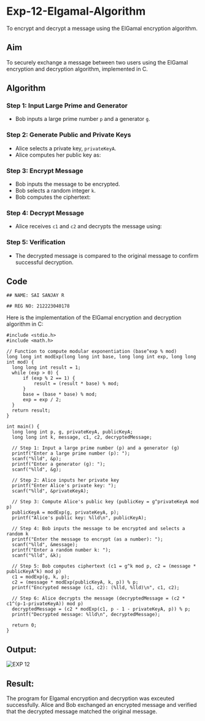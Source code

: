 # Exp-12-Elgamal-Algorithm

To encrypt and decrypt a message using the ElGamal encryption algorithm.


## Aim
To securely exchange a message between two users using the ElGamal encryption and decryption algorithm, implemented in C.

## Algorithm

### Step 1: Input Large Prime and Generator
- Bob inputs a large prime number `p` and a generator `g`.

### Step 2: Generate Public and Private Keys
- Alice selects a private key, `privateKeyA`.
- Alice computes her public key as:

### Step 3: Encrypt Message
- Bob inputs the message to be encrypted.
- Bob selects a random integer `k`.
- Bob computes the ciphertext:


### Step 4: Decrypt Message
- Alice receives `c1` and `c2` and decrypts the message using:


### Step 5: Verification
- The decrypted message is compared to the original message to confirm successful decryption.

## Code

```
## NAME: SAI SANJAY R

## REG NO: 212223040178
```

Here is the implementation of the ElGamal encryption and decryption algorithm in C:

```
#include <stdio.h>
#include <math.h>

// Function to compute modular exponentiation (base^exp % mod)
long long int modExp(long long int base, long long int exp, long long int mod) {
  long long int result = 1;
  while (exp > 0) {
      if (exp % 2 == 1) {
          result = (result * base) % mod;
      }
      base = (base * base) % mod;
      exp = exp / 2;
  }
  return result;
}

int main() {
  long long int p, g, privateKeyA, publicKeyA;
  long long int k, message, c1, c2, decryptedMessage;

  // Step 1: Input a large prime number (p) and a generator (g)
  printf("Enter a large prime number (p): ");
  scanf("%lld", &p);
  printf("Enter a generator (g): ");
  scanf("%lld", &g);

  // Step 2: Alice inputs her private key
  printf("Enter Alice's private key: ");
  scanf("%lld", &privateKeyA);

  // Step 3: Compute Alice's public key (publicKey = g^privateKeyA mod p)
  publicKeyA = modExp(g, privateKeyA, p);
  printf("Alice's public key: %lld\n", publicKeyA);

  // Step 4: Bob inputs the message to be encrypted and selects a random k
  printf("Enter the message to encrypt (as a number): ");
  scanf("%lld", &message);
  printf("Enter a random number k: ");
  scanf("%lld", &k);

  // Step 5: Bob computes ciphertext (c1 = g^k mod p, c2 = (message * publicKeyA^k) mod p)
  c1 = modExp(g, k, p);
  c2 = (message * modExp(publicKeyA, k, p)) % p;
  printf("Encrypted message (c1, c2): (%lld, %lld)\n", c1, c2);

  // Step 6: Alice decrypts the message (decryptedMessage = (c2 * c1^(p-1-privateKeyA)) mod p)
  decryptedMessage = (c2 * modExp(c1, p - 1 - privateKeyA, p)) % p;
  printf("Decrypted message: %lld\n", decryptedMessage);

  return 0;
}
```
## Output:
![EXP 12](https://github.com/user-attachments/assets/31b36c57-7ae7-4339-a505-89027a3b3e64)

## Result:
The program for Elgamal encryption and decryption was exceuted successfully. Alice and Bob exchanged an encrypted message and verified that the decrypted message matched the original message.
